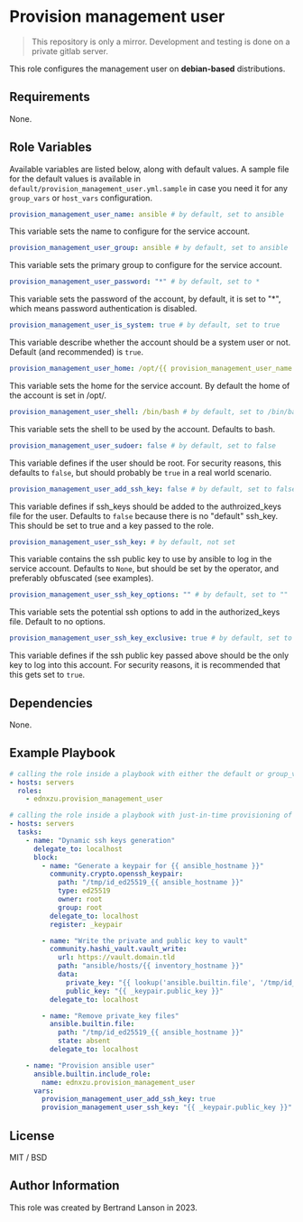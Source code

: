 Provision management user
=========
> This repository is only a mirror. Development and testing is done on a private gitlab server.

This role configures the management user on **debian-based** distributions.

Requirements
------------

None.

Role Variables
--------------
Available variables are listed below, along with default values. A sample file for the default values is available in `default/provision_management_user.yml.sample` in case you need it for any `group_vars` or `host_vars` configuration.

```yaml
provision_management_user_name: ansible # by default, set to ansible
```
This variable sets the name to configure for the service account.

```yaml
provision_management_user_group: ansible # by default, set to ansible
```
This variable sets the primary group to configure for the service account.

```yaml
provision_management_user_password: "*" # by default, set to *
```
This variable sets the password of the account, by default, it is set to "*", which means password authentication is disabled.

```yaml
provision_management_user_is_system: true # by default, set to true
```
This variable describe whether the account should be a system user or not. Default (and recommended) is `true`.

```yaml
provision_management_user_home: /opt/{{ provision_management_user_name }} # by default, set to /opt/{{ provision_management_user_name }}
```
This variable sets the home for the service account. By default the home of the account is set in /opt/.

```yaml
provision_management_user_shell: /bin/bash # by default, set to /bin/bash
```
This variable sets the shell to be used by the account. Defaults to bash.

```yaml
provision_management_user_sudoer: false # by default, set to false
```
This variable defines if the user should be root. For security reasons, this defaults to `false`, but should probably be `true` in a real world scenario.

```yaml
provision_management_user_add_ssh_key: false # by default, set to false
```
This variable defines if ssh_keys should be added to the authroized_keys file for the user. Defaults to `false` because there is no "default" ssh_key. This should be set to true and a key passed to the role.

```yaml
provision_management_user_ssh_key: # by default, not set
```
This variable contains the ssh public key to use by ansible to log in the service account. Defaults to `None`, but should be set by the operator, and preferably obfuscated (see examples).

```yaml
provision_management_user_ssh_key_options: "" # by default, set to ""
```
This variable sets the potential ssh options to add in the authorized_keys file. Default to no options.

```yaml
provision_management_user_ssh_key_exclusive: true # by default, set to true
```
This variable defines if the ssh public key passed above should be the only key to log into this account. For security reasons, it is recommended that this gets set to `true`.

Dependencies
------------

None.

Example Playbook
----------------

```yaml
# calling the role inside a playbook with either the default or group_vars/host_vars
- hosts: servers
  roles:
    - ednxzu.provision_management_user
```

```yaml
# calling the role inside a playbook with just-in-time provisioning of the ssh public key, and vault storage
- hosts: servers
  tasks:
    - name: "Dynamic ssh keys generation"
      delegate_to: localhost
      block:
        - name: "Generate a keypair for {{ ansible_hostname }}"
          community.crypto.openssh_keypair:
            path: "/tmp/id_ed25519_{{ ansible_hostname }}"
            type: ed25519
            owner: root
            group: root
          delegate_to: localhost
          register: _keypair

        - name: "Write the private and public key to vault"
          community.hashi_vault.vault_write:
            url: https://vault.domain.tld
            path: "ansible/hosts/{{ inventory_hostname }}"
            data:
              private_key: "{{ lookup('ansible.builtin.file', '/tmp/id_ed25519_' ~ ansible_hostname ) }}\n"
              public_key: "{{ _keypair.public_key }}"
          delegate_to: localhost

        - name: "Remove private_key files"
          ansible.builtin.file:
            path: "/tmp/id_ed25519_{{ ansible_hostname }}"
            state: absent
          delegate_to: localhost

    - name: "Provision ansible user"
      ansible.builtin.include_role:
        name: ednxzu.provision_management_user
      vars:
        provision_management_user_add_ssh_key: true
        provision_management_user_ssh_key: "{{ _keypair.public_key }}"
```

License
-------

MIT / BSD

Author Information
------------------

This role was created by Bertrand Lanson in 2023.